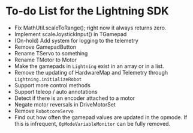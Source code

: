 # To-do List for the Lightning SDK

* Fix MathUtil.scaleToRange(); right now it always returns zero.
* Implement scaleJoystickInput() in TGamepad
* (On-hold) Add system for logging to the telemetry
* Remove GamepadButton
* Rename TServo to something
* Rename TMotor to Motor
* Make the gamepads in `Lightning` exist in an array or in a list.
* Remove the updating of HardwareMap and Telemetry through `Lightning.initializeRobot`
* Support more control methods
* Support teleop / auto annotations
* Detect if there is an encoder attached to a motor
* Negate motor reversals in DriveMotorSet
* Remove `RobotcoreServo`
* Find out how often the gamepad values are updated in the opmode. If this is infrequent, `OpModeVariableMonitor` can be fully removed.
